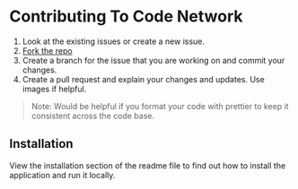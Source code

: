 # Contributing To Code Network

1. Look at the existing issues or create a new issue.
2. [Fork the repo](https://github.com/Blake-K-Yeboah/code-network/fork)
3. Create a branch for the issue that you are working on and commit your changes.
4. Create a pull request and explain your changes and updates. Use images if helpful.

> Note: Would be helpful if you format your code with prettier to keep it consistent across the code base.

## Installation

View the installation section of the readme file to find out how to install the application and run it locally.